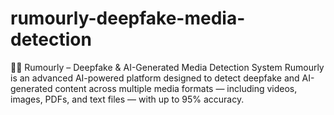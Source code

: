 # rumourly-deepfake-media-detection
🕵️‍♂️ Rumourly – Deepfake &amp; AI-Generated Media Detection System Rumourly is an advanced AI-powered platform designed to detect deepfake and AI-generated content across multiple media formats — including videos, images, PDFs, and text files — with up to 95% accuracy. 
